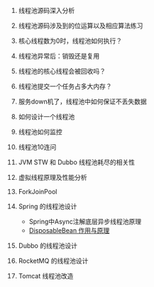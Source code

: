 1. 线程池源码深入分析
2. 线程池源码涉及到的位运算以及相应算法练习
2. 核心线程数为0时，线程池如何执行？
3. 线程池异常后：销毁还是复用
4. 线程池的核心线程会被回收吗？
5. 线程池提交一个任务占多大内存？
6. 服务down机了，线程池中如何保证不丢失数据
7. 如何设计一个线程池
8. 线程池如何监控
9. 线程池10连问
10. JVM STW 和 Dubbo 线程池耗尽的相关性
11. 虚拟线程原理及性能分析
12. ForkJoinPool
13. Spring 的线程池设计
    + Spring中Async注解底层异步线程池原理
    + [DisposableBean 作用与原理]()
    
14. Dubbo 的线程池设计
15. RocketMQ 的线程池设计
16. Tomcat 线程池改造